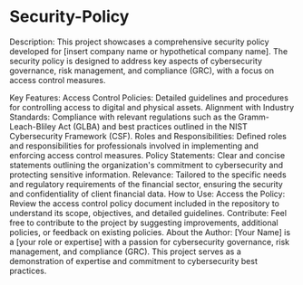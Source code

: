 # Security-Policy
Description:
This project showcases a comprehensive security policy developed for [insert company name or hypothetical company name]. The security policy is designed to address key aspects of cybersecurity governance, risk management, and compliance (GRC), with a focus on access control measures.

Key Features:
Access Control Policies: Detailed guidelines and procedures for controlling access to digital and physical assets.
Alignment with Industry Standards: Compliance with relevant regulations such as the Gramm-Leach-Bliley Act (GLBA) and best practices outlined in the NIST Cybersecurity Framework (CSF).
Roles and Responsibilities: Defined roles and responsibilities for professionals involved in implementing and enforcing access control measures.
Policy Statements: Clear and concise statements outlining the organization's commitment to cybersecurity and protecting sensitive information.
Relevance: Tailored to the specific needs and regulatory requirements of the financial sector, ensuring the security and confidentiality of client financial data.
How to Use:
Access the Policy: Review the access control policy document included in the repository to understand its scope, objectives, and detailed guidelines.
Contribute: Feel free to contribute to the project by suggesting improvements, additional policies, or feedback on existing policies.
About the Author:
[Your Name] is a [your role or expertise] with a passion for cybersecurity governance, risk management, and compliance (GRC). This project serves as a demonstration of expertise and commitment to cybersecurity best practices.
